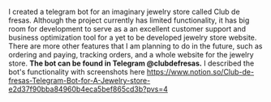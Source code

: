 I created a telegram bot for an imaginary jewelry store called Club de fresas. Although the project currently has limited functionality, it has big room for development to serve as a an excellent customer support and business optimization tool for a yet to be developed jewelry store website.
There are more other features that I am planning to do in the future, such as ordering and paying, tracking orders, and a whole website for the jewelry store.
**The bot can be found in Telegram @clubdefresas.**
I described the bot's functionality with screenshots here https://www.notion.so/Club-de-fresas-Telegram-Bot-for-A-Jewelry-store-e2d37f90bba84960b4eca5bef865cd3b?pvs=4
